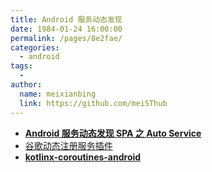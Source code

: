 ```yaml
---
title: Android 服务动态发现
date: 1984-01-24 16:00:00
permalink: /pages/8e2fae/
categories:
  - android
tags:
  - 
author: 
  name: meixianbing
  link: https://github.com/meiSThub
---
```



* [**Android 服务动态发现 SPA 之 Auto Service**](https://blog.51cto.com/zhaoyanjun/5508198)
* [谷歌动态注册服务插件](https://github.com/google/auto/tree/master/service)
* [**kotlinx-coroutines-android**](https://github.com/Kotlin/kotlinx.coroutines/tree/master/ui/kotlinx-coroutines-android)
